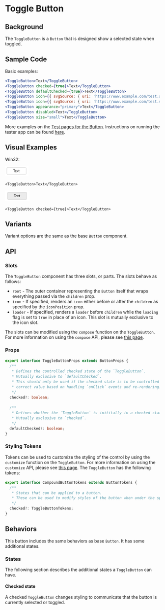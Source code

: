 # Toggle Button

## Background

The `ToggleButton` is a `Button` that is designed show a selected state when toggled.

## Sample Code

Basic examples:

```jsx
<ToggleButton>Text</ToggleButton>
<ToggleButton checked={true}>Text</ToggleButton>
<ToggleButton defaultChecked={true}>Text</ToggleButton>
<ToggleButton icon={{ svgSource: { uri: 'https://www.example.com/test.svg', viewBox: '0 0 100 100' } }} />
<ToggleButton icon={{ svgSource: { uri: 'https://www.example.com/test.svg', viewBox: '0 0 100 100' } }}>Text</ToggleButton>
<ToggleButton appearance="primary">Text</ToggleButton>
<ToggleButton disabled>Text</ToggleButton>
<ToggleButton size="small">Text</ToggleButton>
```

More examples on the [Test pages for the Button](https://github.com/microsoft/fluentui-react-native/tree/master/apps/fluent-tester/src/FluentTester/TestComponents/ButtonExperimental). Instructions on running the tester app can be found [here](https://github.com/microsoft/fluentui-react-native/blob/master/apps/fluent-tester/README.md).

## Visual Examples

Win32:

![ToggleButton with text on win32 example](../../assets/togglebutton_example_win32.png)

```tsx
<ToggleButton>Text</ToggleButton>
```

![ToggleButton with text and checked state on win32 example](../../assets/togglebutton_checked_example_win32.png)

```tsx
<ToggleButton checked={true}>Text</ToggleButton>
```

## Variants

Variant options are the same as the base `Button` component.

## API

### Slots

The `ToggleButton` component has three slots, or parts. The slots behave as follows:

- `root` - The outer container representing the `Button` itself that wraps everything passed via the `children` prop.
- `icon` - If specified, renders an `icon` either before or after the `children` as specified by the `iconPosition` prop.
- `loader` - If specified, renders a `loader` before `children` while the `loading` flag is set to `true` in place of an icon. This slot is mutually exclusive to the icon slot.

The slots can be modified using the `compose` function on the `ToggleButton`. For more information on using the `compose` API, please see [this page](../../../../framework/composition/README.md).

### Props

```ts
export interface ToggleButtonProps extends ButtonProps {
  /**
   * Defines the controlled checked state of the `ToggleButton`.
   * Mutually exclusive to `defaultChecked`.
   * This should only be used if the checked state is to be controlled at a higher level and there is a plan to pass the
   * correct value based on handling `onClick` events and re-rendering.
   */
  checked?: boolean;

  /**
   * Defines whether the `ToggleButton` is inititally in a checked state or not when rendered.
   * Mutually exclusive to `checked`.
   */
  defaultChecked?: boolean;
}
```

### Styling Tokens

Tokens can be used to customize the styling of the control by using the `customize` function on the `ToggleButton`. For more information on using the `customize` API, please see [this page](../../../../framework/composition/README.md). The `ToggleButton` has the following tokens:

```ts
export interface CompoundButtonTokens extends ButtonTokens {
  /**
   * States that can be applied to a button.
   * These can be used to modify styles of the button when under the specified state.
   */
  checked?: ToggleButtonTokens;
}
```

## Behaviors

This button includes the same behaviors as base `Button`. It has some additional states.

### States

The following section describes the additional states a `ToggleButton` can have.

#### Checked state

A checked `ToggleButton` changes styling to communicate that the button is currently selected or toggled.
